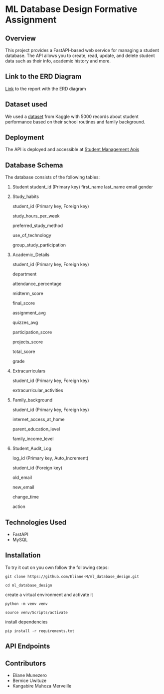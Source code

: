 # ML Database Design Formative Assignment

## Overview

This project provides a FastAPI-based web service for managing a student database. The API allows you to create, read, update, and delete student data such as their info, academic history and more.

## Link to the ERD Diagram
[Link](https://docs.google.com/document/d/1xDpYWynzNSU_wvh1TCrWlSaNk-pWvK2GxdJD9APbZBs/edit?usp=sharing) to the report with the ERD diagram

## Dataset used

We used a [dataset](https://www.kaggle.com/datasets/mahmoudelhemaly/students-grading-dataset) from Kaggle with 5000 records about student performance based on their school routines and family background.

## Deployment

The API is deployed and accessible at [Student Management Apis](https://ml-database-design.onrender.com)

## Database Schema

The database consists of the following tables:

  1. Student
     student_id (Primary key)
     first_name
     last_name
     email
     gender
     
  2. Study_habits
     
     student_id (Primary key, Foreign key)
     
     study_hours_per_week
     
     preferred_study_method
     
     use_of_technology
     
     group_study_participation

  3. Academic_Details
     
     student_id (Primary key, Foreign key)
     
     department
     
     attendance_percentage
     
     midterm_score
     
     final_score
     
     assignment_avg
     
     quizzes_avg
     
     participation_score
     
     projects_score
     
     total_score
     
     grade

  4. Extracurriculars
     
     student_id (Primary key, Foreign key)
     
     extracurricular_activities

  5. Family_background
     
     student_id (Primary key, Foreign key)
     
     internet_access_at_home
     
     parent_education_level
     
     family_income_level
     
  6. Student_Audit_Log

     log_id (Primary key, Auto_Increment)
     
     student_id (Foreign key)
     
     old_email
     
     new_email
     
     change_time
     
     action

## Technologies Used

- FastAPI
- MySQL

## Installation
To try it out on you own follow the following steps:

```
git clone https://github.com/Eliane-M/ml_database_design.git
```

```
cd ml_database_design
```

create a virtual environment and activate it

```
python -m venv venv
```

```
source venv/Scripts/activate
```

install dependencies

```
pip install -r requirements.txt
```


## API Endpoints


## Contributors

- Eliane Munezero
- Bernice Uwituze
- Kangabire Muhoza Merveille


